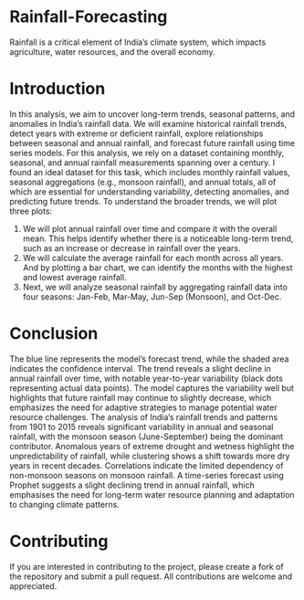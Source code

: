 # Rainfall-Forecasting
Rainfall is a critical element of India’s climate system, which impacts agriculture, water resources, and the overall economy.
# Introduction
In this analysis, we aim to uncover long-term trends, seasonal patterns, and anomalies in India’s rainfall data. We will examine historical rainfall trends, detect years with extreme or deficient rainfall, explore relationships between seasonal and annual rainfall, and forecast future rainfall using time series models. For this analysis, we rely on a dataset containing monthly, seasonal, and annual rainfall measurements spanning over a century. I found an ideal dataset for this task, which includes monthly rainfall values, seasonal aggregations (e.g., monsoon rainfall), and annual totals, all of which are essential for understanding variability, detecting anomalies, and predicting future trends. To understand the broader trends, we will plot three plots:
1. We will plot annual rainfall over time and compare it with the overall mean. This helps identify whether there is a noticeable long-term trend, such as an increase or decrease in rainfall over the years.
2. We will calculate the average rainfall for each month across all years. And by plotting a bar chart, we can identify the months with the highest and lowest average rainfall.
3. Next, we will analyze seasonal rainfall by aggregating rainfall data into four seasons: Jan-Feb, Mar-May, Jun-Sep (Monsoon), and Oct-Dec.

# Conclusion
The blue line represents the model’s forecast trend, while the shaded area indicates the confidence interval. The trend reveals a slight decline in annual rainfall over time, with notable year-to-year variability (black dots representing actual data points). The model captures the variability well but highlights that future rainfall may continue to slightly decrease, which emphasizes the need for adaptive strategies to manage potential water resource challenges. The analysis of India’s rainfall trends and patterns from 1901 to 2015 reveals significant variability in annual and seasonal rainfall, with the monsoon season (June-September) being the dominant contributor. Anomalous years of extreme drought and wetness highlight the unpredictability of rainfall, while clustering shows a shift towards more dry years in recent decades. Correlations indicate the limited dependency of non-monsoon seasons on monsoon rainfall. A time-series forecast using Prophet suggests a slight declining trend in annual rainfall, which emphasises the need for long-term water resource planning and adaptation to changing climate patterns.

# Contributing
If you are interested in contributing to the project, please create a fork of the repository and submit a pull request. All contributions are welcome and appreciated.
